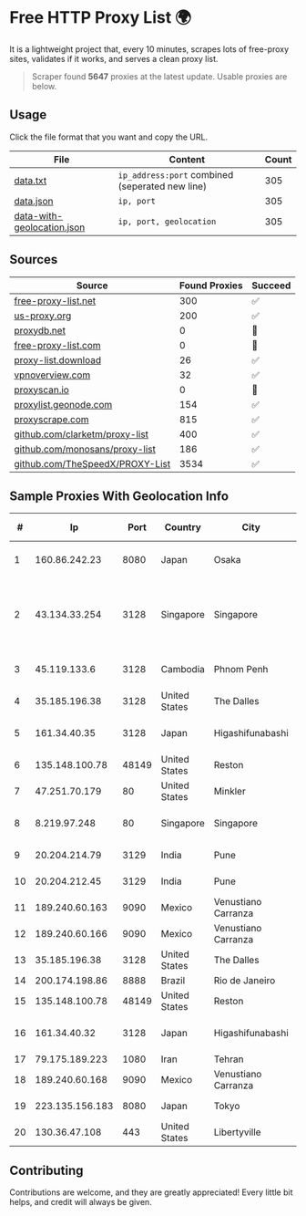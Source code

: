 
# Free HTTP Proxy List 🌍

It is a lightweight project that, every 10 minutes, scrapes lots of free-proxy sites, validates if it works, and serves a clean proxy list.


> Scraper found **5647** proxies at the latest update. Usable proxies are below.

## Usage

Click the file format that you want and copy the URL.


|File|Content|Count|
|----|-------|-----|
|[data.txt](https://raw.githubusercontent.com/themiralay/Proxy-List-World/master/data.txt)|`ip_address:port` combined (seperated new line)|305|
|[data.json](https://raw.githubusercontent.com/themiralay/Proxy-List-World/master/data.json)|`ip, port`|305|
|[data-with-geolocation.json](https://raw.githubusercontent.com/themiralay/Proxy-List-World/master/data-with-geolocation.json)|`ip, port, geolocation`|305|

## Sources

|Source|Found Proxies|Succeed|
|------|-------------|-------|
|[free-proxy-list.net](https://free-proxy-list.net)|300|✅|
|[us-proxy.org](https://www.us-proxy.org)|200|✅|
|[proxydb.net](http://proxydb.net)|0|🚫|
|[free-proxy-list.com](https://free-proxy-list.com/?page=&port=&type%5B%5D=http&type%5B%5D=https&up_time=0&search=Search)|0|🚫|
|[proxy-list.download](https://www.proxy-list.download/HTTP)|26|✅|
|[vpnoverview.com](https://vpnoverview.com/privacy/anonymous-browsing/free-proxy-servers)|32|✅|
|[proxyscan.io](https://www.proxyscan.io)|0|🚫|
|[proxylist.geonode.com](https://proxylist.geonode.com/api/proxy-list?limit=300&page=1&sort_by=lastChecked&sort_type=desc&protocols=http,https)|154|✅|
|[proxyscrape.com](https://api.proxyscrape.com/v2/?request=displayproxies&protocol=http&timeout=10000&country=all&ssl=all&anonymity=all)|815|✅|
|[github.com/clarketm/proxy-list](https://raw.githubusercontent.com/clarketm/proxy-list/master/proxy-list-raw.txt)|400|✅|
|[github.com/monosans/proxy-list](https://raw.githubusercontent.com/monosans/proxy-list/main/proxies/http.txt)|186|✅|
|[github.com/TheSpeedX/PROXY-List](https://raw.githubusercontent.com/TheSpeedX/PROXY-List/master/http.txt)|3534|✅|


## Sample Proxies With Geolocation Info

|#|Ip|Port|Country|City|Internet Service Provider|
|-|--|----|-------|----|-------------------------|
|1|160.86.242.23|8080|Japan|Osaka|Sony Network Communications Inc|
|2|43.134.33.254|3128|Singapore|Singapore|Shenzhen Tencent Computer Systems Company Limited|
|3|45.119.133.6|3128|Cambodia|Phnom Penh|VIETTEL (CAMBODIA) PTE., LTD|
|4|35.185.196.38|3128|United States|The Dalles|Google LLC|
|5|161.34.40.35|3128|Japan|Higashifunabashi|NTT PC Communications, Inc.|
|6|135.148.100.78|48149|United States|Reston|OVH SAS|
|7|47.251.70.179|80|United States|Minkler|Alibaba Cloud LLC|
|8|8.219.97.248|80|Singapore|Singapore|Alibaba (US) Technology Co., Ltd.|
|9|20.204.214.79|3129|India|Pune|Microsoft Corporation|
|10|20.204.212.45|3129|India|Pune|Microsoft Corporation|
|11|189.240.60.163|9090|Mexico|Venustiano Carranza|Uninet S.A. de C.V.|
|12|189.240.60.166|9090|Mexico|Venustiano Carranza|Uninet S.A. de C.V.|
|13|35.185.196.38|3128|United States|The Dalles|Google LLC|
|14|200.174.198.86|8888|Brazil|Rio de Janeiro|Claro S.A|
|15|135.148.100.78|48149|United States|Reston|OVH SAS|
|16|161.34.40.32|3128|Japan|Higashifunabashi|NTT PC Communications, Inc.|
|17|79.175.189.223|1080|Iran|Tehran|Afranet|
|18|189.240.60.168|9090|Mexico|Venustiano Carranza|Uninet S.A. de C.V.|
|19|223.135.156.183|8080|Japan|Tokyo|So-net Corporation|
|20|130.36.47.108|443|United States|Libertyville|Abbott Laboratories|



## Contributing

Contributions are welcome, and they are greatly appreciated! Every
little bit helps, and credit will always be given.

